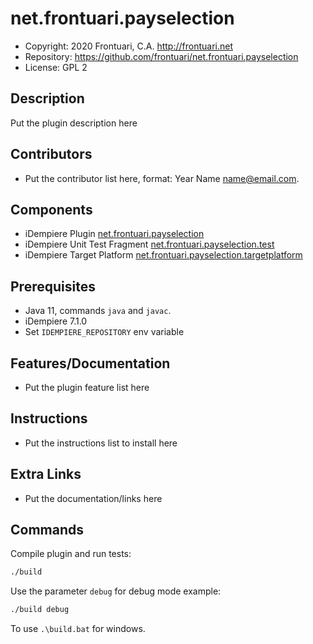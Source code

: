 # net.frontuari.payselection

- Copyright: 2020 Frontuari, C.A. <http://frontuari.net>
- Repository: https://github.com/frontuari/net.frontuari.payselection
- License: GPL 2

## Description

Put the plugin description here

## Contributors

- Put the contributor list here, format: Year Name <name@email.com>.

## Components

- iDempiere Plugin [net.frontuari.payselection](net.frontuari.payselection)
- iDempiere Unit Test Fragment [net.frontuari.payselection.test](net.frontuari.payselection.test)
- iDempiere Target Platform [net.frontuari.payselection.targetplatform](net.frontuari.payselection.targetplatform)

## Prerequisites

- Java 11, commands `java` and `javac`.
- iDempiere 7.1.0
- Set `IDEMPIERE_REPOSITORY` env variable

## Features/Documentation

- Put the plugin feature list here

## Instructions

- Put the instructions list to install here

## Extra Links

- Put the documentation/links here

## Commands

Compile plugin and run tests:

```bash
./build
```

Use the parameter `debug` for debug mode example:

```bash
./build debug
```

To use `.\build.bat` for windows.
